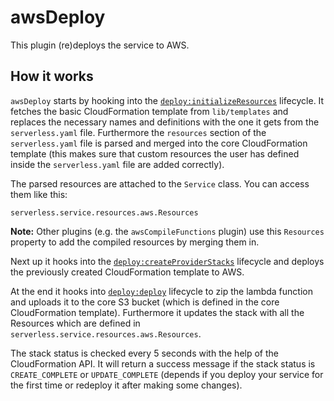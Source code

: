 # awsDeploy

This plugin (re)deploys the service to AWS.

## How it works

`awsDeploy` starts by hooking into the [`deploy:initializeResources`](/lib/plugins/deploy) lifecycle.
It fetches the basic CloudFormation template from `lib/templates` and replaces the necessary names and definitions
with the one it gets from the `serverless.yaml` file.
Furthermore the `resources` section of the `serverless.yaml` file is parsed and merged into the core CloudFormation
template (this makes sure that custom resources the user has defined inside the `serverless.yaml` file are added correctly).

The parsed resources are attached to the `Service` class. You can access them like this:
```
serverless.service.resources.aws.Resources
```

**Note:**
Other plugins (e.g. the `awsCompileFunctions` plugin) use this `Resources` property to add the compiled resources by
merging them in.

Next up it hooks into the [`deploy:createProviderStacks`](/lib/plugins/deploy) lifecycle and deploys the
previously created CloudFormation template to AWS.

At the end it hooks into [`deploy:deploy`](/lib/plugins/deploy) lifecycle to zip the lambda function and
uploads it to the core S3 bucket (which is defined in the core CloudFormation template). Furthermore it updates the
stack with all the Resources which are defined in `serverless.service.resources.aws.Resources`.

The stack status is checked every 5 seconds with the help of the CloudFormation API. It will return a success message if
the stack status is `CREATE_COMPLETE` or `UPDATE_COMPLETE` (depends if you deploy your service for the first time or
redeploy it after making some changes).
